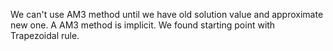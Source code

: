 We can't use AM3 method until we have old solution value and approximate new one. A  AM3 method is implicit. We found starting point with Trapezoidal rule.
